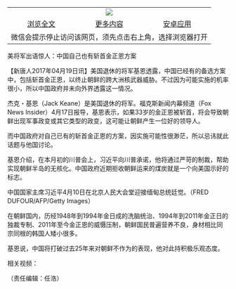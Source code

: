 

<table>
  <tr>
    <td align="center" colspan="3">
      <a href="https://github.com/ogate/ogate/blob/master/README.md"><img src="https://cloud.githubusercontent.com/assets/11880933/13434984/f430fae2-e012-11e5-814f-c2df1e82b247.jpg"/></a>
    </td>
  </tr>
  <tr>
    <td align="center">
      <a href="https://s3.ap-south-1.amazonaws.com/ogatem/oGate.htm?c817995&from=oNote">浏览全文</a>
    </td>
    <td align="center">
      <a href="https://s3.ap-south-1.amazonaws.com/ogatem/oGate.htm?from=oNote">更多内容</a>
    </td>
    <td align="center">
      <a href="https://raw.githubusercontent.com/ogate/up/master/ogate.apk">安卓应用</a>
    </td>
  </tr>
  <tr>
    <td align="center" colspan="3">
      微信会提示停止访问该网页，须先点击右上角，选择浏览器打开
    </td>
  </tr>
</table>    



美将军出语惊人：中国自己也有斩首金正恩方案





【新唐人2017年04月19日讯】美国退休的将军基恩透露，中国已经有的备选方案中，包括斩首金正恩，以终止朝鲜的跨大洲核武器威胁。不过因为可能实施的机率很小，所以中国政府并未向外界透露这一情况。











杰克・基恩（Jack Keane）是美国退休的将军。福克斯新闻内幕频道（Fox News Insider）4月17日报导，基恩表示，如果33岁的金正恩被斩首，将会导致朝鲜出现军事政变或其它类型的政变，这可能让朝鲜产生一位好的领导人。



而中国政府对自己已有的斩首金正恩的方案，因实施可能性很渺茫，所以忌讳就此话题与他国讨论。



基恩介绍，在本月初的川普会上，习近平向川普承诺，他将通过严苛的制裁，帮助实现朝鲜半岛的无核化。中国政府近期拒收朝鲜运来的煤炭就是一个向美国示好的标志。

  



中国国家主席习近平4月10日在北京人民大会堂迎接缅甸总统廷觉。（FRED DUFOUR/AFP/Getty Images）

   

在朝鲜国内，历经1948年到1994年金日成的洗脑统治、1994年到2011年金正日的独裁专制、2011年至今金正恩的威慑压制，朝鲜国民普遍营养不良，身材相比同宗同根的韩国人矮小很多。



基恩说，中国将打破过去25年来对朝鲜不作为的表现，他对此持积极乐观态度。



相关视频：  





（责任编辑：任浩）





